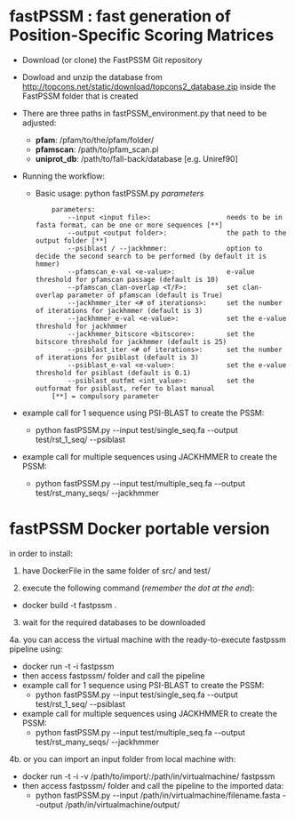 # fastPSSM : fast generation of Position-Specific Scoring Matrices

- Download (or clone) the FastPSSM Git repository
- Dowload and unzip the database from http://topcons.net/static/download/topcons2_database.zip inside the FastPSSM folder that is created 
- There are three paths in fastPSSM_environment.py that need to be adjusted:
  - **pfam**: /pfam/to/the/pfam/folder/
  - **pfamscan**: /path/to/pfam_scan.pl
  - **uniprot_db**: /path/to/fall-back/database [e.g. Uniref90]

- Running the workflow:
  - Basic usage: python fastPSSM.py *parameters*

            parameters:
                --input <input file>:                   needs to be in fasta format, can be one or more sequences [**]
                --output <output folder>:               the path to the output folder [**]
                --psiblast / --jackhmmer:               option to decide the second search to be performed (by default it is hmmer)
                --pfamscan_e-val <e-value>:             e-value threshold for pfamscan passage (default is 10)
                --pfamscan_clan-overlap <T/F>:          set clan-overlap parameter of pfamscan (default is True)
                --jackhmmer_iter <# of iterations>:     set the number of iterations for jackhmmer (default is 3)
                --jackhmmer_e-val <e-value>:            set the e-value threshold for jackhmmer
                --jackhmmer_bitscore <bitscore>:        set the bitscore threshold for jackhmmer (default is 25)
                --psiblast_iter <# of iterations>:      set the number of iterations for psiblast (default is 3)
                --psiblast_e-val <e-value>:             set the e-value threshold for psiblast (default is 0.1)
                --psiblast_outfmt <int_value>:          set the outformat for psiblast, refer to blast manual
            [**] = compulsory parameter

- example call for 1 sequence using PSI-BLAST to create the PSSM:
  - python fastPSSM.py --input test/single_seq.fa --output test/rst_1_seq/ --psiblast

- example call for multiple sequences using JACKHMMER to create the PSSM:
  - python fastPSSM.py --input test/multiple_seq.fa --output test/rst_many_seqs/ --jackhmmer

# fastPSSM Docker portable version 

in order to install: 

1. have DockerFile in the same folder of src/ and test/

2. execute the following command (*remember the dot at the end*): 
  - docker build -t fastpssm .

3. wait for the required databases to be downloaded

4a. you can access the virtual machine with the ready-to-execute fastpssm pipeline using: 
  - docker run -t -i fastpssm
  - then access fastpssm/ folder and call the pipeline 
  - example call for 1 sequence using PSI-BLAST to create the PSSM:
    - python fastPSSM.py --input test/single_seq.fa --output test/rst_1_seq/ --psiblast
  - example call for multiple sequences using JACKHMMER to create the PSSM:
    - python fastPSSM.py --input test/multiple_seq.fa --output test/rst_many_seqs/ --jackhmmer

4b. or you can import an input folder from local machine with: 
  - docker run -t -i -v /path/to/import/:/path/in/virtualmachine/ fastpssm
  - then access fastpssm/ folder and call the pipeline to the imported data: 
    - python fastPSSM.py --input /path/in/virtualmachine/filename.fasta --output /path/in/virtualmachine/output/
